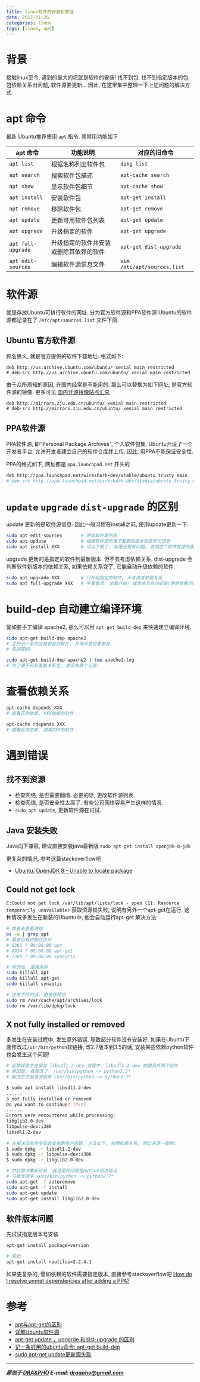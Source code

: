 ```yaml
---
title: linux软件的安装和管理
date: 2017-11-26
categories: linux
tags: [linux, apt]
---
```


# 背景

接触linux至今, 遇到的最大的坑就是软件的安装!
找不到包, 找不到指定版本的包, 包依赖关系出问题, 软件源要更新...
因此, 在这里集中整理一下上述问题的解决方式.


# apt 命令
最新 Ubuntu推荐使用 `apt` 指令. 其常用功能如下

| apt 命令             | 功能说明              | 对应的旧命令                      |
| ------------------ | ----------------- | --------------------------- |
| `apt list`         | 根据名称列出软件包         | `dpkg list`                 |
| `apt search`       | 搜索软件包描述           | `apt-cache search`          |
| `apt show`         | 显示软件包细节           | `apt-cache show`            |
| `apt install`      | 安装软件包             | `apt-get install`           |
| `apt remove`       | 移除软件包             | `apt-get remove`            |
| `apt update`       | 更新可用软件包列表         | `apt-get update`            |
| `apt upgrade`      | 升级指定的软件  | `apt-get upgrade`           |
| `apt full-upgrade` | 升级指定的软件并安装或删除其依赖的软件 | `apt-get dist-upgrade`      |
| `apt edit-sources` | 编辑软件源信息文件         | `vim /etc/apt/sources.list` |

# 软件源

就是存放Ubuntu可执行软件的网址. 分为官方软件源和PPA软件源
Ubuntu的软件源都记录在了 `/etc/apt/sources.list` 文件下面.

## Ubuntu 官方软件源

顾名思义, 就是官方提供的软件下载地址. 格式如下:
```
deb http://us.archive.ubuntu.com/ubuntu/ xenial main restricted
# deb-src http://us.archive.ubuntu.com/ubuntu/ xenial main restricted
```

由于众所周知的原因, 在国内经常是不能用的. 那么可以替换为如下网址, 是官方软件源的镜像.
更多可见 [国内开源镜像站点汇总](https://segmentfault.com/a/1190000000375848)
```
deb http://mirrors.zju.edu.cn/ubuntu/ xenial main restricted
# deb-src http://mirrors.zju.edu.cn/ubuntu/ xenial main restricted
```

## PPA软件源

PPA软件源, 即"Personal Package Archives", 个人软件包集.
Ubuntu开设了一个开发者平台, 允许开发者建立自己的软件仓库并上传.
因此, 用PPA不能保证安全性.

PPA的格式如下, 网址都是 `ppa.launchpad.net` 开头的

``` bash
deb http://ppa.launchpad.net/wireshark-dev/stable/ubuntu trusty main
# deb-src http://ppa.launchpad.net/wireshark-dev/stable/ubuntu trusty main
```

# `update` `upgrade` `dist-upgrade` 的区别

update 更新的是软件源信息. 因此一般习惯在install之前, 使用update更新一下.

``` bash
sudo apt edit-sources       # 更改软件源列表
sudo apt update             # 根据软件源列表下载新的版本信息和包信息
sudo apt install XXX        # 可以下载了. 如果还是有问题, 说明这个软件在源列表中不存在或者是网络问题.
```

upgrade 更新的是指定的软件到最新版本. 但不去考虑依赖关系.
dist-upgrade 会判断软件新版本的依赖关系, 如果依赖关系变了, 它能自动升级依赖的软件.
``` bash
sudo apt upgrade XXX        # 只升级指定的软件, 不考虑其依赖关系
sudo apt full-upgrade XXX   # 字面意思: 全面升级! 就是会去自动安装/删除依赖的软件.
```

# build-dep 自动建立编译环境

譬如要手工编译 apache2, 那么可以用 `apt-get build-dep` 来快速建立编译环境.

``` bash
sudo apt-get build-dep apache2
# 会列出一系列会被安装的软件, 并询问是否要安装.
# 先回答NO.

sudo apt-get build-dep apache2 | tee apache2.log 
# 为了便于日后查看关系包, 建议先做个记录:
```

# 查看依赖关系

```bash
apt-cache depends XXX
# 查看正向依赖, XXX依赖的软件

apt-cache rdepends XXX
# 查看反向依赖, 依赖XXX的软件
```


# 遇到错误

## 找不到资源
- 检查网络, 是否需要翻墙. 必要的话, 更改软件源列表.
- 检查网络, 是否安全性太高了. 有些公司网络容易产生这样的情况.
- `sudo apt update`, 更新软件源在试试.


## Java 安装失败
Java向下兼容, 建议直接安装java最新版
`sudo apt-get install openjdk-8-jdk`

更复杂的情况, 参考这篇stackoverflow吧
- [Ubuntu: OpenJDK 8 - Unable to locate package](https://stackoverflow.com/questions/32942023/ubuntu-openjdk-8-unable-to-locate-package)


## Could not get lock 

`E:Could not get lock /var/lib/apt/lists/lock - open (11: Resource temporarily unavailable)`
获取资源锁失败, 说明有另外一个apt-get在运行. 这种情况多发生在新装的Ubuntu中, 他会自动运行apt-get
解决方法:
``` bash
# 或者去查看进程
ps -e | grep apt
# 看是否有进程在执行
# 6362 ? 00:00:00 apt
# 6934 ? 00:00:00 apt-get
# 7368 ? 00:00:00 synaptic

# 有的话, 直接杀掉
sudo killall apt
sudo killall apt-get
sudo killall synaptic

# 还是不行的话, 直接移除锁
sudo rm /var/cache/apt/archives/lock
sudo rm /var/lib/dpkg/lock
```

## X not fully installed or removed

多发生在安装过程中, 发生意外错误, 导致部分软件没有安装好.
如果在Ubuntu下面修改过`/usr/bin/python`软链接, 改2.7版本到3.5的话, 
安装某些依赖python软件也会发生这个问题!

``` bash
# 此错误发生在安装 libsdl1.2-dev 过程中. libsdl1.2-dev 依赖另外两个软件
# 原因是, 我修改了  /usr/bin/python -> python3.5*
# 解决方法就是改回来 /usr/bin/python -> python2.7*

$ sudo apt install libsdl1.2-dev
......
3 not fully installed or removed
Do you want to continue? [Y/n]
......
Errors were encountered while processing:
libglib2.0-dev
libpulse-dev:i386
libsdl1.2-dev
 
# 先解决没有完全安装或者删除的问题, 方法如下, 按照依赖关系, 倒过来逐一删除:
$ sudo dpkg -r libsdl1.2-dev
$ sudo dpkg -r libpulse-dev:i386
$ sudo dpkg -r libglib2.0-dev

# 然后尝试重新安装. 我这里的问题是python语法错误
# 只能改回来 /usr/bin/python -> python2.7*
sudo apt-get -f autoremove
sudo apt-get -f install
sudo apt-get update
sudo apt-get install libglib2.0-dev
```


## 软件版本问题

先试试指定版本号安装

``` bash
apt-get install package=version

# 譬如
apt-get install nautilus=2.2.4-1
```

如果更复杂的, 譬如依赖的软件需要指定版本, 直接参考stackoverflow吧
[How do I resolve unmet dependencies after adding a PPA?](https://askubuntu.com/questions/140246/how-do-i-resolve-unmet-dependencies-after-adding-a-ppa)




# 参考
- [apt与apt-get的区别](http://www.jianshu.com/p/3dad50f452b6)
- [详解Ubuntu软件源](http://www.jianshu.com/p/57a91bc0c594)
- [apt-get update ，upgarde 和dist-upgrade 的区别](http://blog.csdn.net/wangyezi19930928/article/details/54928201)
- [记一条好用的ubuntu命令: apt-get build-dep](http://blog.csdn.net/mifangdebaise/article/details/50553596)
- [sudo apt-get update更新源失败](http://blog.csdn.net/zwjsatan/article/details/8101712)


----------

***原创于 [DRA&PHO](https://draapho.github.io/) E-mail: draapho@gmail.com***